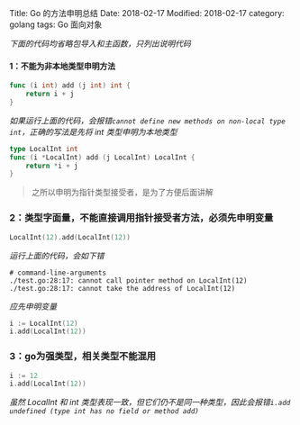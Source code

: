 Title: Go 的方法申明总结
Date: 2018-02-17
Modified: 2018-02-17
category: golang
tags: Go 面向对象


_下面的代码均省略包导入和主函数，只列出说明代码_

#### 1：不能为非本地类型申明方法
```go
func (i int) add (j int) int {
    return i + j
}
```

_如果运行上面的代码，会报错`cannot define new methods on non-local type int`，正确的写法是先将 int 类型申明为本地类型_
```go
type LocalInt int
func (i *LocalInt) add (j LocalInt) LocalInt {
    return *i + j
}
```
> 之所以申明为指针类型接受者，是为了方便后面讲解

### 2：类型字面量，不能直接调用指针接受者方法，必须先申明变量
```go
LocalInt(12).add(LocalInt(12))
```
_运行上面的代码，会如下错_
```shell
# command-line-arguments
./test.go:28:17: cannot call pointer method on LocalInt(12)
./test.go:28:17: cannot take the address of LocalInt(12)
```
_应先申明变量_
```go
i := LocalInt(12)
i.add(LocalInt(12))
```

### 3：go为强类型，相关类型不能混用
```go
i := 12
i.add(LocalInt(12))
```
_虽然 LocalInt 和 int 类型表现一致，但它们仍不是同一种类型，因此会报错`i.add undefined (type int has no field or method add)`_
